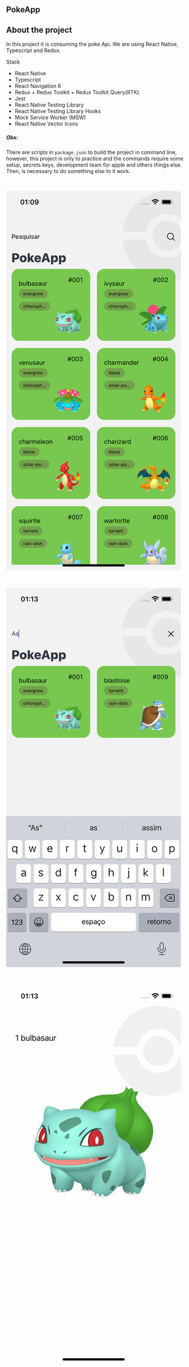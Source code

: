 ## PokeApp

## About the project

In this project it is consuming the poke Api. We are using React Native, Typescript and Redux.

 Stack
  - React Native
  - Typescript
  - React Navigation 6
  - Redux + Redux Toolkit + Redux Toolkit Query(RTK)
  - Jest
  - React Native Testing Library
  - React Native Testing Library Hooks
  - Mock Service Worker (MSW)
  - React Native Vector Icons
  

##### Obs:

There are scripts in ```package.json``` to build the project in command line, however, this project is only to practice and the commands require some setup, secrets keys, development team for apple and others things else. Then, is necessary to do something else to it work. 

<br/>

![PokeApp Home](./assets/images/pokeApp_home.png.png)

<br/>

![PokeApp Home](./assets/images/pokeApp_home_searching.png)

<br/>

![PokeApp Home](./assets/images/pokeApp_detailOne.png)


